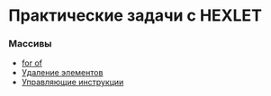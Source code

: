 # Практические задачи с HEXLET

### Массивы
- <a href="https://github.com/from0toweb/hexlet_tasks/tree/arrayTask_for-of">for of</a>
- <a href="https://github.com/from0toweb/hexlet_tasks/tree/arrayTask_remove-elements">Удаление элементов</a>
- <a href="https://github.com/from0toweb/hexlet_tasks/blob/arrayTask_break-continue">Управляющие инструкции</a>

